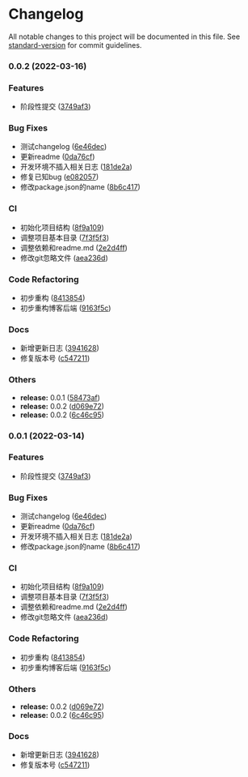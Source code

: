 # Changelog

All notable changes to this project will be documented in this file. See [standard-version](https://github.com/conventional-changelog/standard-version) for commit guidelines.

### 0.0.2 (2022-03-16)


### Features

* 阶段性提交 ([3749af3](https://github.com/galaxy-s10/react-blog-server/commit/3749af3159c667d98d4890bf1be943b35c08f095))


### Bug Fixes

* 测试changelog ([6e46dec](https://github.com/galaxy-s10/react-blog-server/commit/6e46dec09416fac94df74795c2d5d1f8e597e887))
* 更新readme ([0da76cf](https://github.com/galaxy-s10/react-blog-server/commit/0da76cf7b36b12ef27888d45d89a6e4a93076532))
* 开发环境不插入相关日志 ([181de2a](https://github.com/galaxy-s10/react-blog-server/commit/181de2a72789bf2de9e7a0e7f23dd7e07d90db01))
* 修复已知bug ([e082057](https://github.com/galaxy-s10/react-blog-server/commit/e082057d6ddc79110ed9cd352aa19d0f5c42b6f3))
* 修改package.json的name ([8b6c417](https://github.com/galaxy-s10/react-blog-server/commit/8b6c41712339a2808132de3e4524668dce3b3eab))


### CI

* 初始化项目结构 ([8f9a109](https://github.com/galaxy-s10/react-blog-server/commit/8f9a109f891739e22305f1bced302bd140bb6ccb))
* 调整项目基本目录 ([7f3f5f3](https://github.com/galaxy-s10/react-blog-server/commit/7f3f5f361f00490b8d4cb9b188a53ef51f60bb2a))
* 调整依赖和readme.md ([2e2d4ff](https://github.com/galaxy-s10/react-blog-server/commit/2e2d4ff9dd8f21ad6819ec1d2197dfa081cd7469))
* 修改git忽略文件 ([aea236d](https://github.com/galaxy-s10/react-blog-server/commit/aea236d0bf0d559fde3a89c7fae5d05e40485ca4))


### Code Refactoring

* 初步重构 ([8413854](https://github.com/galaxy-s10/react-blog-server/commit/84138545eb1c00ba7fddf3a8e523c84b2ec9d7b7))
* 初步重构博客后端 ([9163f5c](https://github.com/galaxy-s10/react-blog-server/commit/9163f5ca0ed6cf57614d1519e665b8fbe7aa5dcb))


### Docs

* 新增更新日志 ([3941628](https://github.com/galaxy-s10/react-blog-server/commit/394162886247c40b036aaff4a6cd3d250f2edcd8))
* 修复版本号 ([c547211](https://github.com/galaxy-s10/react-blog-server/commit/c5472119074b99ea5735ef5de5c35be5b41b96ee))


### Others

* **release:** 0.0.1 ([58473af](https://github.com/galaxy-s10/react-blog-server/commit/58473af0399cb56a86129a78f1b2aeda43a42155))
* **release:** 0.0.2 ([d069e72](https://github.com/galaxy-s10/react-blog-server/commit/d069e7288f0c031db6a9a2c5312e515c4d6bb3bb))
* **release:** 0.0.2 ([6c46c95](https://github.com/galaxy-s10/react-blog-server/commit/6c46c952905e88cba989ee72486255eee72c2e76))

### 0.0.1 (2022-03-14)


### Features

* 阶段性提交 ([3749af3](https://github.com/galaxy-s10/react-blog-server/commit/3749af3159c667d98d4890bf1be943b35c08f095))


### Bug Fixes

* 测试changelog ([6e46dec](https://github.com/galaxy-s10/react-blog-server/commit/6e46dec09416fac94df74795c2d5d1f8e597e887))
* 更新readme ([0da76cf](https://github.com/galaxy-s10/react-blog-server/commit/0da76cf7b36b12ef27888d45d89a6e4a93076532))
* 开发环境不插入相关日志 ([181de2a](https://github.com/galaxy-s10/react-blog-server/commit/181de2a72789bf2de9e7a0e7f23dd7e07d90db01))
* 修改package.json的name ([8b6c417](https://github.com/galaxy-s10/react-blog-server/commit/8b6c41712339a2808132de3e4524668dce3b3eab))


### CI

* 初始化项目结构 ([8f9a109](https://github.com/galaxy-s10/react-blog-server/commit/8f9a109f891739e22305f1bced302bd140bb6ccb))
* 调整项目基本目录 ([7f3f5f3](https://github.com/galaxy-s10/react-blog-server/commit/7f3f5f361f00490b8d4cb9b188a53ef51f60bb2a))
* 调整依赖和readme.md ([2e2d4ff](https://github.com/galaxy-s10/react-blog-server/commit/2e2d4ff9dd8f21ad6819ec1d2197dfa081cd7469))
* 修改git忽略文件 ([aea236d](https://github.com/galaxy-s10/react-blog-server/commit/aea236d0bf0d559fde3a89c7fae5d05e40485ca4))


### Code Refactoring

* 初步重构 ([8413854](https://github.com/galaxy-s10/react-blog-server/commit/84138545eb1c00ba7fddf3a8e523c84b2ec9d7b7))
* 初步重构博客后端 ([9163f5c](https://github.com/galaxy-s10/react-blog-server/commit/9163f5ca0ed6cf57614d1519e665b8fbe7aa5dcb))


### Others

* **release:** 0.0.2 ([d069e72](https://github.com/galaxy-s10/react-blog-server/commit/d069e7288f0c031db6a9a2c5312e515c4d6bb3bb))
* **release:** 0.0.2 ([6c46c95](https://github.com/galaxy-s10/react-blog-server/commit/6c46c952905e88cba989ee72486255eee72c2e76))


### Docs

* 新增更新日志 ([3941628](https://github.com/galaxy-s10/react-blog-server/commit/394162886247c40b036aaff4a6cd3d250f2edcd8))
* 修复版本号 ([c547211](https://github.com/galaxy-s10/react-blog-server/commit/c5472119074b99ea5735ef5de5c35be5b41b96ee))
